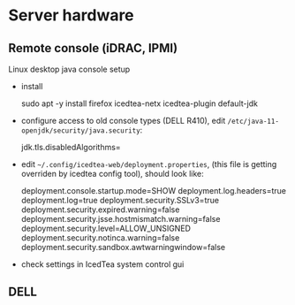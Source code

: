 Server hardware
===============

Remote console (iDRAC, IPMI)
----------------------------

Linux desktop java console setup

* install

    sudo apt -y install firefox icedtea-netx icedtea-plugin default-jdk

* configure access to old console types (DELL R410), edit `/etc/java-11-openjdk/security/java.security`:

    jdk.tls.disabledAlgorithms=

* edit `~/.config/icedtea-web/deployment.properties`, (this file is getting overriden by icedtea config tool), should look like:

    deployment.console.startup.mode=SHOW
    deployment.log.headers=true
    deployment.log=true
    deployment.security.SSLv3=true
    deployment.security.expired.warning=false
    deployment.security.jsse.hostmismatch.warning=false
    deployment.security.level=ALLOW_UNSIGNED
    deployment.security.notinca.warning=false
    deployment.security.sandbox.awtwarningwindow=false

* check settings in IcedTea system control gui


DELL
----



